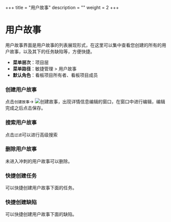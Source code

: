 ﻿+++
title = "用户故事"
description = ""
weight = 2
+++

# 用户故事
  
  用户故事界面是用户故事的列表展现形式，在这里可以集中查看您创建的所有的用户故事，以及其下的任务缺陷等，方便快捷。
  
  - **菜单层次**：项目层
  - **菜单路径**：敏捷管理 > 用户故事
  - **默认角色**：看板项目所有者、看板项目成员
  
### 创建用户故事
  
  点击`创建故事`→ ![创建故事](/docs/user-guide/scrum/image/创建故事.png)，出现详情信息编辑的窗口，在窗口中进行编辑，编辑完成之后点击保存。

### 搜索用户故事
  
  点击`过滤`可以进行高级搜索
 
### 删除用户故事
    
  未进入冲刺的用户故事可以删除。

### 快捷创建任务
    
  可以快捷创建用户故事下面的任务。

### 快捷创建缺陷
    
  可以快捷创建用户故事下面的缺陷。